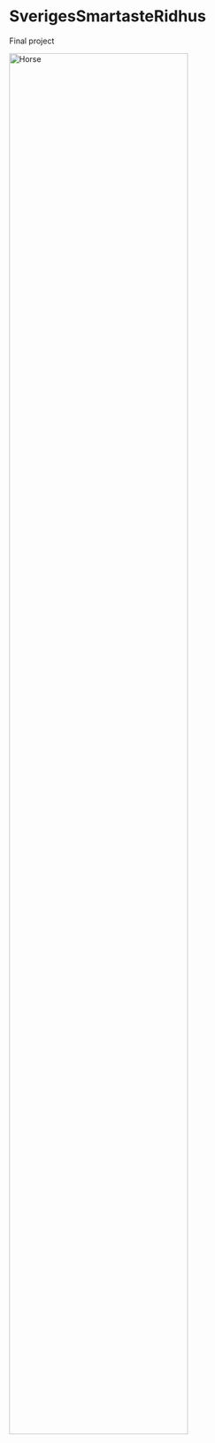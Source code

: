 # SverigesSmartasteRidhus
Final project

<img src="https://media.giphy.com/media/d0H7lQwKZ7BPW/giphy.gif" alt="Horse" width="80%">
